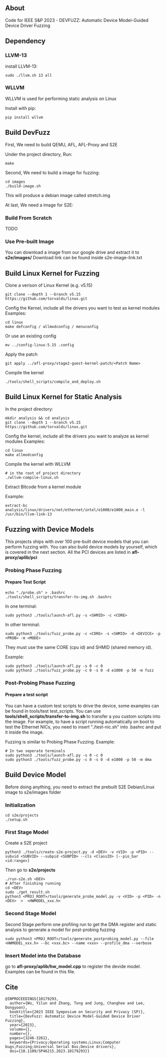 ## About
Code for IEEE S&P 2023 - DEVFUZZ: Automatic Device Model-Guided Device Driver Fuzzing

## Dependency
### LLVM-13
install LLVM-13:   
```
sudo ./llvm.sh 13 all
```

### WLLVM
WLLVM is used for performing static analysis on Linux

Install with pip:
```
pip install wllvm
```

## Build  DevFuzz
First, We need to build QEMU, AFL, AFL-Proxy and S2E

Under the project directory, Run:
```
make
```

Second, We need to build a image for fuzzing:
```
cd images
./build-image.sh
```
This will produce a debian image called stretch.img

At last, We need a image for S2E:
### Build From Scratch
TODO

### Use Pre-built Image
You can download a image from our google drive and extract it to **s2e/images/**
Download link  can be found inside s2e-image-link.txt

## Build Linux Kernel for Fuzzing
Clone a verison  of Linux Kernel (e.g. v5.15)
```
git clone --depth 1 --branch v5.15 https://github.com/torvalds/linux.git
```
Config the Kernel, include all the drivers you want to test as kernel modules  
Examples:
```
cd linux
make defconfig / allmodconfig / menuconfig
```
Or use an existing config
```
mv ../config-linux-5.15 .config
``` 
Apply the patch
```
git apply ../afl-proxy/stage2-guest-kernel-patch/<Patch Name>
```

Compile the kernel
```
./tools/shell_scripts/compile_and_deploy.sh
```


## Build Linux Kernel for Static Analysis
In the project directory:
```
mkdir analysis && cd analysis
git clone --depth 1 --branch v5.15 https://github.com/torvalds/linux.git
```
Config the kernel, include all the drivers you want to analyze as kernel modules
Examples:
```
cd linux
make allmodconfig
``` 

Compile the kernel with WLLVM
```
# in the root of project directory
./wllvm-compile-linux.sh
``` 

Extract Bitcode from a kernel module

Example:
```
extract-bc analysis/linux/drivers/net/ethernet/intel/e1000/e1000_main.o -l /usr/bin/llvm-link-13
``` 

## Fuzzing with Device Models
This projects ships with over 100 pre-built device models that you can perform fuzzing with. You can also build device models by yourself, which is covered in the next section. All the PCI devices are listed in **afl-proxy/aplib/pci**

### Probing Phase Fuzzing
#### Prepare Test Script
```
echo "./probe.sh" > .bashrc
./tools/shell_scripts/transfer-to-img.sh .bashrc
```

In one terminal:
```
sudo python3 ./tools/launch-afl.py -s <SHMID> -c <CORE>
```
In other terminal:
```
sudo python3 ./tools/fuzz_probe.py -c <CORE> -s <SHMID> -d <DEVICE> -p <PROB> -m <MODE>
```
They must use the same CORE (cpu id) and SHMID (shared memory id).

Example:
```
sudo python3 ./tools/launch-afl.py -s 0 -c 0
sudo python3 ./tools/fuzz_probe.py -c 0 -s 0 -d e1000 -p 50 -m fuzz
```

### Post-Probing Phase Fuzzing
#### Prepare a test script
You can have a custom test scripts to drive the device, some examples can be found in tools/test test_scripts. You can use **tools/shell_scripts/transfer-to-img.sh** to transfer a you custom scripts into the image. For example, to have a script running automatically on boot to test the Ethernet NICs, you need to insert "./test-nic.sh" into .bashrc and put it inside the image.

Fuzzing is similar to Probing Phase Fuzzing.
Example:
```
# In two seperate terminals
sudo python3 ./tools/launch-afl.py -s 0 -c 0
sudo python3 ./tools/fuzz_probe.py -c 0 -s 0 -d e1000 -p 50 -m dma
```

## Build Device Model
Before doing anything, you need to extract the prebuilt S2E Debian/Linux image to s2e/images folder
### Initialization
```
cd s2e/projects
./setup.sh
```
### First Stage Model
Create a S2E project
```
python3 ./tools/create-s2e-project.py -d <DEV> -v <VID> -p <PID> --subvid <SUBVID> --subpid <SUBPID> --cls <ClassID> [--pio_bar <id:range>]
```
Then go to **s2e/projects**
```
./run-s2e.sh <DEV>
# After finishing running
cd <DEV>
sudo ./get_result.sh
python3 <PROJ_ROOT>/tools/generate_probe_model.py -v <VID> -p <PID> -n <DEV>  >  <HWMODEL_xxx.h>
```
### Second Stage Model
Second Stage perform one profiling run to get the DMA register and static analysis to generate a model for post-probing fuzzing
```
sudo python3 <PROJ_ROOT>/tools/generate_postprobing_model.py --file <HWMODEL_xxx.h> --bc <xxx.bc> --name <xxx> --profile_dma --verbose
```

### Insert Model into the Database
go to **afl-proxy/aplib/hw_model.cpp** to register the devide model. Examples can be found in this file.

## Cite

```
@INPROCEEDINGS{10179293,
  author={Wu, Yilun and Zhang, Tong and Jung, Changhee and Lee, Dongyoon},
  booktitle={2023 IEEE Symposium on Security and Privacy (SP)}, 
  title={DevFuzz: Automatic Device Model-Guided Device Driver Fuzzing}, 
  year={2023},
  volume={},
  number={},
  pages={3246-3261},
  keywords={Privacy;Operating systems;Linux;Computer bugs;Fuzzing;Universal Serial Bus;Device drivers},
  doi={10.1109/SP46215.2023.10179293}}
```

